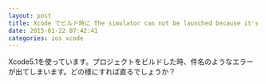 ```yaml
---
layout: post
title: Xcode でビルド時に The simulator can not be launched because it's already in use というエラーが出る
date: 2015-01-22 07:42:41
categories: ios xcode
---
```

<p>Xcode5.1を使っています。プロジェクトをビルドした時、件名のようなエラーが出てしまいます。どの様にすれば直るでしょうか？</p>
